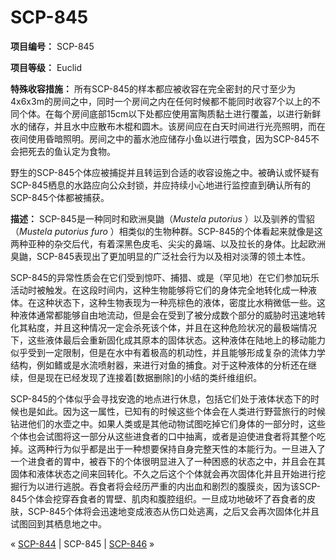 # SCP-845
                        


**项目编号：** SCP-845

**项目等级：** Euclid

**特殊收容措施：** 所有SCP-845的样本都应被收容在完全密封的尺寸至少为4x6x3m的房间之中，同时一个房间之内在任何时候都不能同时收容7个以上的不同个体。在每个房间底部15cm以下处都应使用富陶质黏土进行覆盖，以进行新鲜水的储存，并且水中应散布木棍和圆木。该房间应在白天时间进行光亮照明，而在夜间使用昏暗照明。房间之中的蓄水池应储存小鱼以进行喂食，因为SCP-845不会把死去的鱼认定为食物。

野生的SCP-845个体应被捕捉并且转运到合适的收容设施之中。被确认或怀疑有SCP-845栖息的水路应向公众封锁，并应持续小心地进行监控直到确认所有的SCP-845个体都被捕获。

**描述：** SCP-845是一种同时和欧洲臭鼬（*Mustela putorius* ）以及驯养的雪貂（*Mustela putorius furo* ）相类似的生物种群。SCP-845的个体看起来就像是这两种亚种的杂交后代，有着深黑色皮毛、尖尖的鼻端、以及拉长的身体。比起欧洲臭鼬，SCP-845表现出了更加明显的广泛社会行为以及相对淡薄的领土本性。

SCP-845的异常性质会在它们受到惊吓、捕猎、或是（罕见地）在它们参加玩乐活动时被触发。在这段时间内，这种生物能够将它们的身体完全地转化成一种液体。在这种状态下，这种生物表现为一种亮棕色的液体，密度比水稍微低一些。这种液体通常都能够自由地流动，但是会在受到了被分成数个部分的威胁时迅速地转化其粘度，并且这种情况一定会杀死该个体，并且在这种危险状况的最极端情况下，这些液体最后会重新固化成其原本的固体状态。这种液体在陆地上的移动能力似乎受到一定限制，但是在水中有着极高的机动性，并且能够形成复杂的流体力学结构，例如鳍或是水流喷射器，来进行对鱼的捕食。对于这种液体的分析还在继续，但是现在已经发现了连接着[数据删除]的小结的类纤维组织。

SCP-845的个体似乎会寻找安逸的地点进行休息，包括它们处于液体状态下的时候也是如此。因为这一属性，已知有的时候这些个体会在人类进行野营旅行的时候钻进他们的水壶之中。如果人类或是其他动物试图吃掉它们身体的一部分时，这些个体也会试图将这一部分从这些进食者的口中抽离，或者是迫使进食者将其整个吃掉。这两种行为似乎都是出于一种想要保持自身完整天性的本能行为。一旦进入了一个进食者的胃中，被吞下的个体很明显进入了一种困惑的状态之中，并且会在其固体和液体状态之间来回转化。不久之后这个个体就会再次固体化并且开始进行挖掘行为以进行逃脱。吞食者将会经历严重的内出血和剧烈的腹膜炎，因为该SCP-845个体会挖穿吞食者的胃壁、肌肉和腹腔组织。一旦成功地破坏了吞食者的皮肤，SCP-845个体将会迅速地变成液态从伤口处逃离，之后又会再次固体化并且试图回到其栖息地之中。



« [SCP-844](/scp-844) | SCP-845 | [SCP-846](/scp-846) »





                    